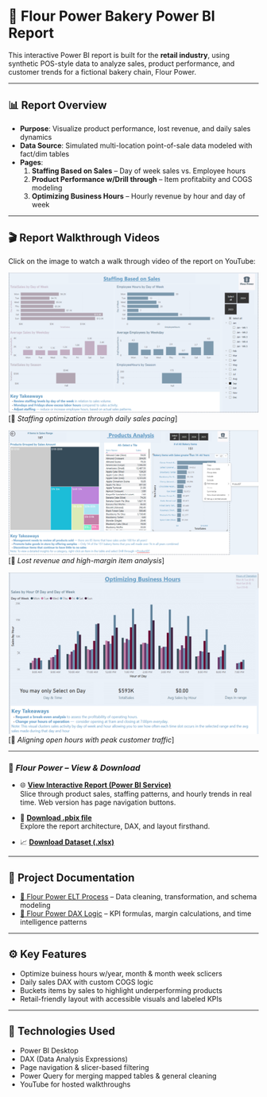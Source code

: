 # 🧁 Flour Power Bakery Power BI Report

This interactive Power BI report is built for the **retail industry**, using synthetic POS-style data to analyze sales, product performance, and customer trends for a fictional bakery chain, Flour Power.

---

## 📊 Report Overview

- **Purpose**: Visualize product performance, lost revenue, and daily sales dynamics
- **Data Source**: Simulated multi-location point-of-sale data modeled with fact/dim tables
- **Pages**:
  1. **Staffing Based on Sales** – Day of week sales vs. Employee hours
  2. **Product Performance w/Drill through** – Item profitabiity and COGS modeling
  3. **Optimizing Business Hours** – Hourly revenue by hour and day of week

---

## 🎬 Report Walkthrough Videos

Click on the image to watch a walk through video of the report on YouTube:

[![Staffing Based on Sales ➜](https://github.com/lisa-mcdonough/FlourPowerBakery/blob/main/FlourPowerBakery/Assets/PNG-%20StaffingBasedonSalesAnalysisFP.png)](https://youtu.be/NL-BHHzpXQk)  
[📎 _Staffing optimization through daily sales pacing_]

[![Product Analysis ➜](https://github.com/lisa-mcdonough/FlourPowerBakery/blob/main/FlourPowerBakery/Assets/PNG-ProductAnalysisFP.png)](https://youtu.be/7vwDhfGsJGM)  
[📎 _Lost revenue and high-margin item analysis_]

[![Optimizing Business Hours ➜](https://github.com/lisa-mcdonough/FlourPowerBakery/blob/main/FlourPowerBakery/Assets/PNG-OptimizeBusinessHoursAnalysisFP.png)](https://youtu.be/H-vI-EoFtyM)  
[📎 _Aligning open hours with peak customer traffic_]          

---

### 🧁 *Flour Power – View & Download*

- 🌐 [**View Interactive Report (Power BI Service)**](https://app.powerbi.com/view?r=eyJrIjoiZGVjMGFiZjgtM2UyNC00Nzc3LTljYWMtYTcyNmRkZWY0ZjdmIiwidCI6ImI4ODQ3Y2Q5LTA0OWMtNDE5My05MDk2LTk1OGI2MDM3MzIwZiIsImMiOjN9
)  
  Slice through product sales, staffing patterns, and hourly trends in real time. Web version has page navigation buttons.

- 💾 [**Download .pbix file**](https://github.com/lisa-mcdonough/FlourPowerBakery/raw/main/FlourPowerBakery/FlowerPowerBakery.pbix)  
  Explore the report architecture, DAX, and layout firsthand.

- 📈 [**Download Dataset (.xlsx)**](https://github.com/lisa-mcdonough/FlourPowerBakery/raw/main/FlourPowerBakery/AnonamizedBakeryMapped.xlsx)

---

## 📄 Project Documentation

- [🔄 Flour Power ELT Process](https://github.com/lisa-mcdonough/FlourPowerBakery/blob/main/FlourPowerBakery/FlourPowerELT.md) – Data cleaning, transformation, and schema modeling
- [🧮 Flour Power DAX Logic](https://github.com/lisa-mcdonough/FlourPowerBakery/blob/main/FlourPowerBakery/FlourPowerDAX.md) – KPI formulas, margin calculations, and time intelligence patterns

---

## ⚙️ Key Features

- Optimize buiness hours w/year, month & month week sclicers 
- Daily sales DAX with custom COGS logic  
- Buckets items by sales to highlight underperforming products  
- Retail-friendly layout with accessible visuals and labeled KPIs

---

## 🧠 Technologies Used

- Power BI Desktop  
- DAX (Data Analysis Expressions)  
- Page navigation & slicer-based filtering 
- Power Query for merging mapped tables & general cleaning  
- YouTube for hosted walkthroughs
